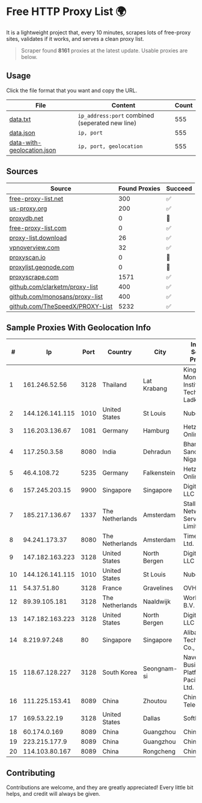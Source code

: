 
# Free HTTP Proxy List 🌍

It is a lightweight project that, every 10 minutes, scrapes lots of free-proxy sites, validates if it works, and serves a clean proxy list.


> Scraper found **8161** proxies at the latest update. Usable proxies are below.

## Usage

Click the file format that you want and copy the URL.


|File|Content|Count|
|----|-------|-----|
|[data.txt](https://raw.githubusercontent.com/themiralay/Proxy-List-World/master/data.txt)|`ip_address:port` combined (seperated new line)|555|
|[data.json](https://raw.githubusercontent.com/themiralay/Proxy-List-World/master/data.json)|`ip, port`|555|
|[data-with-geolocation.json](https://raw.githubusercontent.com/themiralay/Proxy-List-World/master/data-with-geolocation.json)|`ip, port, geolocation`|555|

## Sources

|Source|Found Proxies|Succeed|
|------|-------------|-------|
|[free-proxy-list.net](https://free-proxy-list.net)|300|✅|
|[us-proxy.org](https://www.us-proxy.org)|200|✅|
|[proxydb.net](http://proxydb.net)|0|🚫|
|[free-proxy-list.com](https://free-proxy-list.com/?page=&port=&type%5B%5D=http&type%5B%5D=https&up_time=0&search=Search)|0|✅|
|[proxy-list.download](https://www.proxy-list.download/HTTP)|26|✅|
|[vpnoverview.com](https://vpnoverview.com/privacy/anonymous-browsing/free-proxy-servers)|32|✅|
|[proxyscan.io](https://www.proxyscan.io)|0|🚫|
|[proxylist.geonode.com](https://proxylist.geonode.com/api/proxy-list?limit=300&page=1&sort_by=lastChecked&sort_type=desc&protocols=http,https)|0|🚫|
|[proxyscrape.com](https://api.proxyscrape.com/v2/?request=displayproxies&protocol=http&timeout=10000&country=all&ssl=all&anonymity=all)|1571|✅|
|[github.com/clarketm/proxy-list](https://raw.githubusercontent.com/clarketm/proxy-list/master/proxy-list-raw.txt)|400|✅|
|[github.com/monosans/proxy-list](https://raw.githubusercontent.com/monosans/proxy-list/main/proxies/http.txt)|400|✅|
|[github.com/TheSpeedX/PROXY-List](https://raw.githubusercontent.com/TheSpeedX/PROXY-List/master/http.txt)|5232|✅|


## Sample Proxies With Geolocation Info

|#|Ip|Port|Country|City|Internet Service Provider|
|-|--|----|-------|----|-------------------------|
|1|161.246.52.56|3128|Thailand|Lat Krabang|King Mongkut's Institute of Technology Ladkrabang|
|2|144.126.141.115|1010|United States|St Louis|Nubes, LLC|
|3|116.203.136.67|1081|Germany|Hamburg|Hetzner Online GmbH|
|4|117.250.3.58|8080|India|Dehradun|Bharat Sanchar Nigam Ltd|
|5|46.4.108.72|5235|Germany|Falkenstein|Hetzner Online GmbH|
|6|157.245.203.15|9900|Singapore|Singapore|DigitalOcean, LLC|
|7|185.217.136.67|1337|The Netherlands|Amsterdam|Stallion Network Services Limited|
|8|94.241.173.37|8080|The Netherlands|Amsterdam|TimeWeb Ltd.|
|9|147.182.163.223|3128|United States|North Bergen|DigitalOcean, LLC|
|10|144.126.141.115|1010|United States|St Louis|Nubes, LLC|
|11|54.37.51.80|3128|France|Gravelines|OVH SAS|
|12|89.39.105.181|3128|The Netherlands|Naaldwijk|WorldStream B.V.|
|13|147.182.163.223|3128|United States|North Bergen|DigitalOcean, LLC|
|14|8.219.97.248|80|Singapore|Singapore|Alibaba (US) Technology Co., Ltd.|
|15|118.67.128.227|3128|South Korea|Seongnam-si|Naver Business Platform Asia Pacific Pte. Ltd.|
|16|111.225.153.41|8089|China|Zhoutou|China Telecom|
|17|169.53.22.19|3128|United States|Dallas|SoftLayer|
|18|60.174.0.169|8089|China|Guangzhou|Chinanet|
|19|223.215.177.9|8089|China|Guangzhou|Chinanet|
|20|114.103.80.167|8089|China|Rongcheng|Chinanet|



## Contributing

Contributions are welcome, and they are greatly appreciated! Every
little bit helps, and credit will always be given.

